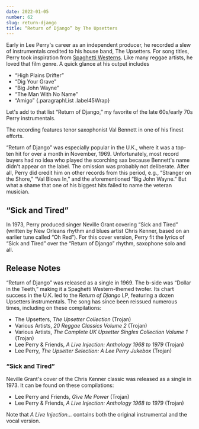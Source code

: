 ```yaml
---
date: 2022-01-05
number: 62
slug: return-django
title: “Return of Django” by The Upsetters
---
```


Early in Lee Perry's career as an independent producer,
he recorded a slew of instrumentals credited to his
house band, The Upsetters.
For song titles, Perry took inspiration from
[Spaghetti Westerns](https://en.wikipedia.org/wiki/Spaghetti_Western).
Like many reggae artists, he loved that film genre.
A quick glance at his output includes

- “High Plains Drifter”
- “Dig Your Grave”
- “Big John Wayne”
- “The Man With No Name”
- “Amigo”
{.paragraphList .label45Wrap}

Let's add to that list “Return of Django,” my favorite of
the late 60s/early 70s Perry instrumentals.
<!-- excerpt -->
The recording features tenor saxophonist Val Bennett
in one of his finest efforts.


“Return of Django” was especially popular in the U.K.,
where it was a top-ten hit for over a month in November, 1969.
Unfortunately, most record buyers had no idea who played the
scorching sax because Bennett's name didn't appear on the label.
The omission was probably not deliberate.
After all, Perry did credit him on other records from this
period, e.g., “Stranger on the Shore,” “Val Blows In,”
and the aforementioned “Big John Wayne.”
But what a shame that one of his biggest hits failed to name
the veteran musician.


## “Sick and Tired”



In 1973, Perry produced singer Neville Grant covering
“Sick and Tired”
(written by New Orleans rhythm and blues artist Chris Kenner,
based on an earlier tune called “Oh Red”).
For this cover version, Perry fit the lyrics of
“Sick and Tired” over the “Return of Django” rhythm,
saxophone solo and all.





## Release Notes

“Return of Django” was released as a single in 1969.
The b-side was “Dollar in the Teeth,” making it a
Spaghetti Western-themed twofer.
Its chart success in the U.K. led to the
<cite>Return of Django</cite> LP, featuring a dozen
Upsetters instrumentals.
The song has since been reissued numerous times, including on
these compilations:

- The Upsetters, <cite>The Upsetter Collection</cite> (Trojan)
- Various Artists, <cite>20 Reggae Classics Volume 2</cite> (Trojan)
- Various Artists, <cite>The Complete UK Upsetter Singles Collection Volume 1</cite> (Trojan)
- Lee Perry & Friends, <cite>A Live Injection: Anthology 1968 to 1979</cite> (Trojan)
- Lee Perry, <cite>The Upsetter Selection: A Lee Perry Jukebox</cite> (Trojan)

### “Sick and Tired”

Neville Grant's cover of the Chris Kenner classic was released as
a single in 1973.
It can be found on these compilations:

- Lee Perry and Friends, <cite>Give Me Power</cite> (Trojan)
- Lee Perry & Friends, <cite>A Live Injection: Anthology 1968 to 1979</cite> (Trojan)

Note that <cite>A Live Injection...</cite> contains both the
original instrumental and the vocal version.
